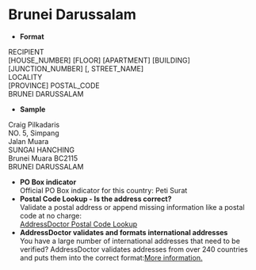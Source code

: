 Brunei Darussalam
=================

- **Format**

RECIPIENT  
[HOUSE_NUMBER] [FLOOR] [APARTMENT] [BUILDING] [JUNCTION_NUMBER] [, STREET_NAME]  
LOCALITY  
[PROVINCE] POSTAL_CODE  
BRUNEI DARUSSALAM
- **Sample**

Craig Pilkadaris  
NO. 5, Simpang  
Jalan Muara  
SUNGAI HANCHING  
Brunei Muara BC2115  
BRUNEI DARUSSALAM
- **PO Box indicator**  
Official PO Box indicator for this country: Peti Surat
- **Postal Code Lookup - Is the address correct?**  
Validate a postal address or append missing information like a postal code at no charge:  
[AddressDoctor Postal Code Lookup](http://lookup.addressdoctor.com/lookup/default.aspx?lang=en&country=BRN)
- **AddressDoctor validates and formats international addresses**  
You have a large number of international addresses that need to be verified? AddressDoctor validates addresses from over 240 countries and puts them into the correct format:[More information.](index.php?id=31&L=1)